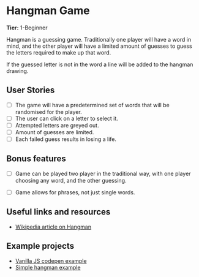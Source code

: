 # Hangman Game

**Tier:** 1-Beginner

Hangman is a guessing game. Traditionally one player will have a word in mind, and the other player will have a limited amount of guesses to guess the letters required to make up that word. 

If the guessed letter is not in the word a line will be added to the hangman drawing.

## User Stories

-  [ ] The game will have a predetermined set of words that will be randomised for the player.
-   [ ] The user can click on a letter to select it.
-   [ ] Attempted letters are greyed out.
-   [ ] Amount of guesses are limited.
-   [ ] Each failed guess results in losing a life.

## Bonus features

-   [ ] Game can be played two player in the traditional way, with one player choosing any word, and the other guessing.
-   [ ] Game allows for phrases, not just single words.


## Useful links and resources

- [Wikipedia article on Hangman](https://en.wikipedia.org/wiki/Hangman_(game))

## Example projects

- [Vanilla JS codepen example](https://codepen.io/cathydutton/pen/ldazc)
- [Simple hangman example](https://jsfiddle.net/phollott/x29ym2ag/)

